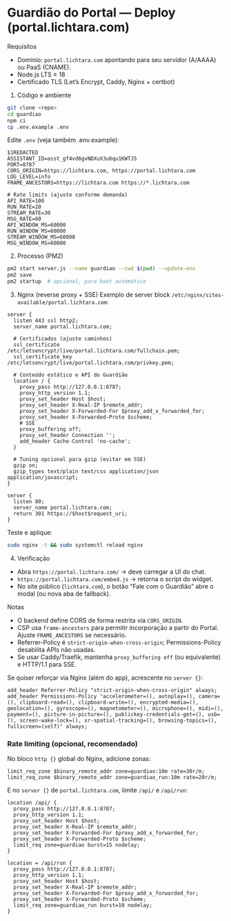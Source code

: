 Guardião do Portal — Deploy (portal.lichtara.com)
=================================================

Requisitos
- Domínio: `portal.lichtara.com` apontando para seu servidor (A/AAAA) ou PaaS (CNAME).
- Node.js LTS ≥ 18
- Certificado TLS (Let’s Encrypt, Caddy, Nginx + certbot)

1) Código e ambiente
```bash
git clone <repo>
cd guardiao
npm ci
cp .env.example .env
```

Edite `.env` (veja também .env.example):
```
$1REDACTED
ASSISTANT_ID=asst_gf4vd6gvNDXuX3u6qu1KWTJ5
PORT=8787
CORS_ORIGIN=https://lichtara.com, https://portal.lichtara.com
LOG_LEVEL=info
FRAME_ANCESTORS=https://lichtara.com https://*.lichtara.com

# Rate limits (ajuste conforme demanda)
API_RATE=100
RUN_RATE=20
STREAM_RATE=30
MSG_RATE=60
API_WINDOW_MS=60000
RUN_WINDOW_MS=60000
STREAM_WINDOW_MS=60000
MSG_WINDOW_MS=60000
```

2) Processo (PM2)
```bash
pm2 start server.js --name guardiao --cwd $(pwd) --update-env
pm2 save
pm2 startup  # opcional, para boot automático
```

3) Nginx (reverse proxy + SSE)
Exemplo de server block `/etc/nginx/sites-available/portal.lichtara.com`:

```
server {
  listen 443 ssl http2;
  server_name portal.lichtara.com;

  # Certificados (ajuste caminhos)
  ssl_certificate     /etc/letsencrypt/live/portal.lichtara.com/fullchain.pem;
  ssl_certificate_key /etc/letsencrypt/live/portal.lichtara.com/privkey.pem;

  # Conteúdo estático e API do Guardião
  location / {
    proxy_pass http://127.0.0.1:8787;
    proxy_http_version 1.1;
    proxy_set_header Host $host;
    proxy_set_header X-Real-IP $remote_addr;
    proxy_set_header X-Forwarded-For $proxy_add_x_forwarded_for;
    proxy_set_header X-Forwarded-Proto $scheme;
    # SSE
    proxy_buffering off;
    proxy_set_header Connection '';
    add_header Cache-Control 'no-cache';
  }

  # Tuning opcional para gzip (evitar em SSE)
  gzip on;
  gzip_types text/plain text/css application/json application/javascript;
}

server {
  listen 80;
  server_name portal.lichtara.com;
  return 301 https://$host$request_uri;
}
```

Teste e aplique:
```bash
sudo nginx -t && sudo systemctl reload nginx
```

4) Verificação
- Abra `https://portal.lichtara.com/` → deve carregar a UI do chat.
- `https://portal.lichtara.com/embed.js` → retorna o script do widget.
- No site público (`lichtara.com`), o botão “Fale com o Guardião” abre o modal (ou nova aba de fallback).

Notas
- O backend define CORS de forma restrita via `CORS_ORIGIN`.
- CSP usa `frame-ancestors` para permitir incorporação a partir do Portal. Ajuste `FRAME_ANCESTORS` se necessário.
- Referrer-Policy é `strict-origin-when-cross-origin`; Permissions-Policy desabilita APIs não usadas.
- Se usar Caddy/Traefik, mantenha `proxy_buffering off` (ou equivalente) e HTTP/1.1 para SSE.

Se quiser reforçar via Nginx (além do app), acrescente no `server {}`:

```
add_header Referrer-Policy "strict-origin-when-cross-origin" always;
add_header Permissions-Policy "accelerometer=(), autoplay=(), camera=(), clipboard-read=(), clipboard-write=(), encrypted-media=(), geolocation=(), gyroscope=(), magnetometer=(), microphone=(), midi=(), payment=(), picture-in-picture=(), publickey-credentials-get=(), usb=(), screen-wake-lock=(), xr-spatial-tracking=(), browsing-topics=(), fullscreen=(self)" always;
```

### Rate limiting (opcional, recomendado)

No bloco `http {}` global do Nginx, adicione zonas:

```
limit_req_zone $binary_remote_addr zone=guardiao:10m rate=30r/m;
limit_req_zone $binary_remote_addr zone=guardiao_run:10m rate=20r/m;
```

E no `server {}` de `portal.lichtara.com`, limite `/api/` e `/api/run`:

```
location /api/ {
  proxy_pass http://127.0.0.1:8787;
  proxy_http_version 1.1;
  proxy_set_header Host $host;
  proxy_set_header X-Real-IP $remote_addr;
  proxy_set_header X-Forwarded-For $proxy_add_x_forwarded_for;
  proxy_set_header X-Forwarded-Proto $scheme;
  limit_req zone=guardiao burst=15 nodelay;
}

location = /api/run {
  proxy_pass http://127.0.0.1:8787;
  proxy_http_version 1.1;
  proxy_set_header Host $host;
  proxy_set_header X-Real-IP $remote_addr;
  proxy_set_header X-Forwarded-For $proxy_add_x_forwarded_for;
  proxy_set_header X-Forwarded-Proto $scheme;
  limit_req zone=guardiao_run burst=10 nodelay;
}
```
